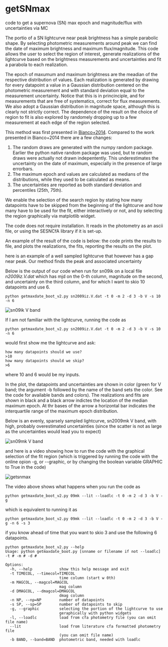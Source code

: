 # getSNmax
code to get a supernova (SN) max epoch and magnitude/flux with uncertainties via MC

The portio of a SN lightcurve near peak brightness has a simple parabolic shape. By selecting photometric measurements around peak we can find the date of maximum brightness and maximum flux/magnitude. This code allows the user to select the region of interest, generate realizations of the lightcurve based on the brightness measurements and uncertainties and fit a parabola to each realization. 

The epoch of maxumum and maximum brightness are the meadian of the respective distribution of values. 
Each realization is generated by drawing for every datapoint a value in a Gaussian distribution centered on the photometric measurement and with standard deviation equal to the measurement uncertainty. Notice that this is in princinciple, and for measurements that are free of systematics, correct for flux measurements. We also adopt a Gaussian distribution in magnitude space, although this is clearly not strictly correct.
The dependence of the result on the choice of region to fit is also explored by randomely dropping up to a few measurement at each edge of the region selected.

This method was first presented in [Bianco+2014](http://adsabs.harvard.edu/abs/2014ApJS..213...19B).
Compared to the work presented in Bianco+2014 there are a few changes:

1. The random draws are generated with the numpy random package. Earlier the python native random package was used, but te random draws were actually not drawn indepentently. This underestimates the uncertainty on the date of maximum, especially in the presence of large errorbars.
2. The maximum epoch and values are calculated as medians of the distributions, while they used to be calculated as means.
3. The uncertainties are reported as both standard deviation and percentiles (25th, 75th).


We enable the selection of the search region by stating how many datapoints have to be skipped from the beginning of the lightcurve and how many have to be used for the fit, either interactively or not, and by selecting the region graphically via matplotlib widget. 

The code does not require installation. It reads in the photometry as an ascii file, or using the SESNCfA library if it is set-up.

An example of the result of the code is below: the code prints the results to file, and plots the realizations, the fits, reporting the results on the plot.

here is an example of a well sampled lightcurve that however has a gap near peak. Our method finds the peak and associated uncertainty

Below is the output of our code when run for sn09ik on a local file *n2009iz.V.dat* which has mjd on the 0-th column, magnitude on the second, and uncertainty on the third column, and for which I want to skio 10 datapoints and use 6. 

```
python getmaxdate_boot_v2.py sn2009iz.V.dat -t 0 -m 2 -d 3 -b V -s 10 -n 6
```

![sn09ik V band](https://user-images.githubusercontent.com/1696902/38223375-7850bbaa-36e2-11e8-95ce-3fa46b775b63.png)


If I am not familiar with the lightcurve, running the code as 

```
python getmaxdate_boot_v2.py sn2009iz.V.dat -t 0 -m 2 -d 3 -b V -s 10 -n 6
```
would first show me the lightcurve and ask:

```
how many datapoints should we use? 
>10
how many datapoints should we skip? 
>6
```

where 10 and 6 would be my inputs.


In the plot, the datapoints and uncertainties are shown in color (green for V band; the argument -b followed by the name of the band sets the color. See the code for available bands and colors). The realizations and fits are shown in black and a black arrow indictes the location of the median maximum epoch. At thr bases of the arrow a horizontal bar indicates the interquartile range of the maximum epoch distribution.

Below is an evenly, sparsely sampled lightcurve, sn2009mk V band, with high, probably overestimated uncertainties (since the scatter is not as large as the uncertainties would lead you to expect)

![sn09mk V band](https://user-images.githubusercontent.com/1696902/38223379-7a0969b0-36e2-11e8-8857-d1e7237159ff.png)

and here is a video showing how to run the code with the graphical selection of the fit region (which is triggered by running the code with the online opion -g, or --graphic, or by changing the boolean variable GRAPHIC to True in the code)

![getsnmax](https://user-images.githubusercontent.com/1696902/38223315-3d371c3a-36e2-11e8-8784-77c2245bf59d.gif)

The video above shows what happens when you run the code as 

```
python getmaxdate_boot_v2.py 09mk --lit --loadlc -t 0 -m 2 -d 3 -b V -g 
```

which is equivalent to running it as 

```
python getmaxdate_boot_v2.py 09mk --lit --loadlc -t 0 -m 2 -d 3 -b V -g -n 6 -s 3
``` 
if you know ahead of time that you want to skio 3 and use the following 6 datapoints.

```
python getmaxdate_boot_v2.py --help
Usage: python getmaxdate_boot.py [snname or filename if not --loadlc] -t # -m # -d # 

Options:
  -h, --help            show this help message and exit
  -t TIMECOL, --timecol=TIMECOL
                        time column (start w 0th)
  -m MAGCOL, --magcol=MAGCOL
                        mag column
  -d DMAGCOL, --dmagcol=DMAGCOL
                        dmag column
  -n NP, --np=NP        number of datapoints
  -s SP, --sp=SP        number of datapoints to skip
  -g, --graphic         selecting the portion of the lightcurve to use
                        geraphically with python widgets
  -l, --loadlc          load from cfa photometry file (you can omit file name)
  --lit                 load from literature cfa formatted photometry file
                        (you can omit file name)
  -b BAND, --band=BAND  photometric band, needed with loadlc
  ```
